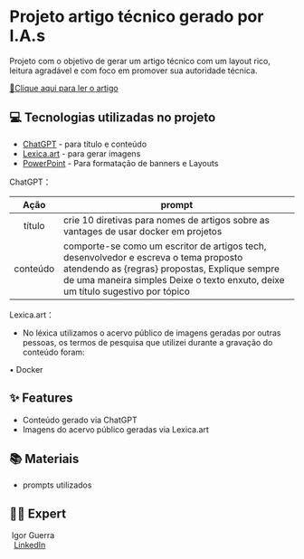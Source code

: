 # Projeto artigo técnico gerado por I.A.s
Projeto com o objetivo de gerar um artigo técnico com um layout rico, leitura agradável e com foco em promover sua autoridade técnica.


<a href="https://web.dio.me/articles/de-dev-para-prod-a-jornada-simplificada-com-docker?back=%2Farticles&open-modal=true&page=1&order=oldest" title="View PDF now"> 📕Clique aqui para ler o artigo</a>

## 💻 Tecnologias utilizadas no projeto

- [ChatGPT](https://chat.openai.com/) - para título e conteúdo
- [Lexica.art](https://lexica.art/) - para gerar imagens
- [PowerPoint](https://www.microsoft.com/en/microsoft-365/powerpoint) - Para formatação de banners e Layouts

ChatGPT：

|   Ação   | prompt                                                                                                                                                                                                                                                                         |
| :------: | ------------------------------------------------------------------------------------------------------------------------------------------------------------------------------------------------------------------------------------------------------------------------------ |
|  título  | crie 10 diretivas para nomes de artigos sobre as vantages de usar docker em projetos                                                                                                                                                                                                   |
| conteúdo | comporte-se como um escritor de artigos tech, desenvolvedor e escreva o tema proposto atendendo as {regras} propostas, Explique sempre de uma maneira simples Deixe o texto enxuto, deixe um título sugestivo por tópico |

Lexica.art：

- No léxica utilizamos o acervo público de imagens geradas por outras pessoas, os termos de pesquisa que utilizei durante a gravação do conteúdo foram:

• Docker


## ✨ Features

- Conteúdo gerado via ChatGPT
- Imagens do acervo público geradas via Lexica.art

## 📚 Materiais

- prompts utilizados


## 👨‍💻 Expert

<p>
    <p>&nbspIgor Guerra<br>
    &nbsp;
    <a href="www.linkedin.com/in/igorguerrad"  >LinkedIn</a>
</p>
<br/><br/>
<p>
